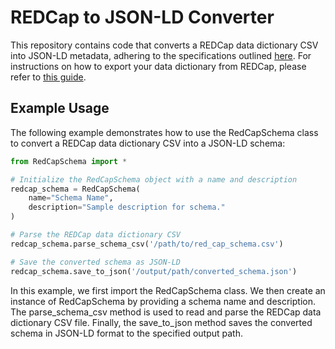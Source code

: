 # REDCap to JSON-LD Converter

This repository contains code that converts a REDCap data dictionary CSV into JSON-LD metadata, adhering to the specifications outlined [here](https://fairscape.github.io/fairscape-cli/schema-metadata/). For instructions on how to export your data dictionary from REDCap, please refer to [this guide](https://redcap.smhs.gwu.edu/sites/g/files/zaskib651/files/2021-07/Download%20the%20Data%20Dictionary.pdf).


## Example Usage

The following example demonstrates how to use the RedCapSchema class to convert a REDCap data dictionary CSV into a JSON-LD schema:
```python
from RedCapSchema import *

# Initialize the RedCapSchema object with a name and description
redcap_schema = RedCapSchema(
    name="Schema Name",
    description="Sample description for schema."
)

# Parse the REDCap data dictionary CSV
redcap_schema.parse_schema_csv('/path/to/red_cap_schema.csv')

# Save the converted schema as JSON-LD
redcap_schema.save_to_json('/output/path/converted_schema.json')
```

In this example, we first import the RedCapSchema class. We then create an instance of RedCapSchema by providing a schema name and description. The parse_schema_csv method is used to read and parse the REDCap data dictionary CSV file. Finally, the save_to_json method saves the converted schema in JSON-LD format to the specified output path.